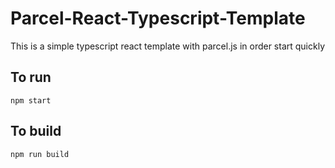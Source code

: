 # Parcel-React-Typescript-Template
This is a simple typescript react template with parcel.js in order start quickly


## To run 
```npm start```

## To build
```npm run build```